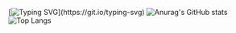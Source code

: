[![Typing SVG](https://readme-typing-svg.demolab.com/?lines=I'm+not+the+best+programmer;)](https://git.io/typing-svg)
![Anurag's GitHub stats](https://github-readme-stats.vercel.app/api?username=geonwoong-creator&show_icons=true&theme=radical)
![Top Langs](https://github-readme-stats.vercel.app/api/top-langs/?username=geonwoong-creator&layout=compact)
